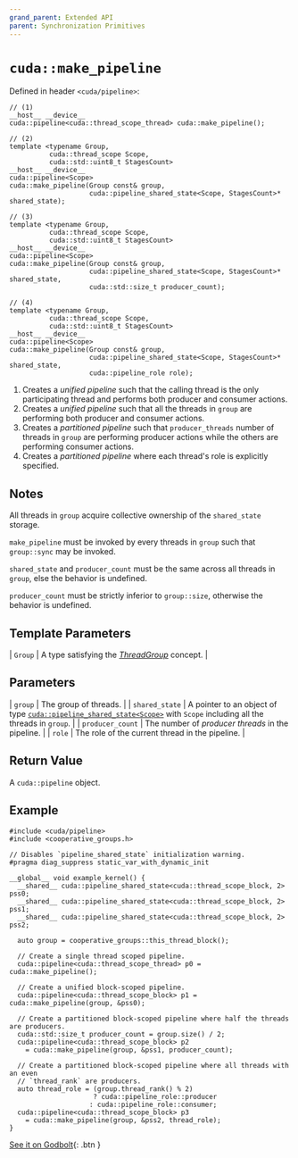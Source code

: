 ```yaml
---
grand_parent: Extended API
parent: Synchronization Primitives
---
```


# `cuda::make_pipeline`

Defined in header `<cuda/pipeline>`:

```cuda
// (1)
__host__ __device__
cuda::pipeline<cuda::thread_scope_thread> cuda::make_pipeline();

// (2)
template <typename Group,
          cuda::thread_scope Scope,
          cuda::std::uint8_t StagesCount>
__host__ __device__
cuda::pipeline<Scope>
cuda::make_pipeline(Group const& group,
                    cuda::pipeline_shared_state<Scope, StagesCount>* shared_state);

// (3)
template <typename Group,
          cuda::thread_scope Scope,
          cuda::std::uint8_t StagesCount>
__host__ __device__
cuda::pipeline<Scope>
cuda::make_pipeline(Group const& group,
                    cuda::pipeline_shared_state<Scope, StagesCount>* shared_state,
                    cuda::std::size_t producer_count);

// (4)
template <typename Group,
          cuda::thread_scope Scope,
          cuda::std::uint8_t StagesCount>
__host__ __device__
cuda::pipeline<Scope>
cuda::make_pipeline(Group const& group,
                    cuda::pipeline_shared_state<Scope, StagesCount>* shared_state,
                    cuda::pipeline_role role);
```

1. Creates a _unified pipeline_ such that the calling thread is the only
   participating thread and performs both producer and consumer actions.
2. Creates a _unified pipeline_ such that all the threads in `group` are
   performing both producer and consumer actions.
3. Creates a _partitioned pipeline_ such that `producer_threads` number of threads
   in `group` are performing producer actions while the others are performing
   consumer actions.
4. Creates a _partitioned pipeline_ where each thread's role is explicitly
   specified.

## Notes

All threads in `group` acquire collective ownership of the `shared_state`
  storage.

`make_pipeline` must be invoked by every threads in `group` such that
  `group::sync` may be invoked.

`shared_state` and `producer_count` must be the same across all threads in
  `group`, else the behavior is undefined.

`producer_count` must be strictly inferior to `group::size`, otherwise the
  behavior is undefined.

## Template Parameters

| `Group` | A type satisfying the [_ThreadGroup_] concept. |

## Parameters

| `group`          | The group of threads.                                                                                                    |
| `shared_state`   | A pointer to an object of type [`cuda::pipeline_shared_state<Scope>`] with `Scope` including all the threads in `group`. |
| `producer_count` | The number of _producer threads_ in the pipeline.                                                                        |
| `role`           | The role of the current thread in the pipeline.                                                                          |

## Return Value

A `cuda::pipeline` object.

## Example

```cuda
#include <cuda/pipeline>
#include <cooperative_groups.h>

// Disables `pipeline_shared_state` initialization warning.
#pragma diag_suppress static_var_with_dynamic_init

__global__ void example_kernel() {
  __shared__ cuda::pipeline_shared_state<cuda::thread_scope_block, 2> pss0;
  __shared__ cuda::pipeline_shared_state<cuda::thread_scope_block, 2> pss1;
  __shared__ cuda::pipeline_shared_state<cuda::thread_scope_block, 2> pss2;

  auto group = cooperative_groups::this_thread_block();

  // Create a single thread scoped pipeline.
  cuda::pipeline<cuda::thread_scope_thread> p0 = cuda::make_pipeline();

  // Create a unified block-scoped pipeline.
  cuda::pipeline<cuda::thread_scope_block> p1 = cuda::make_pipeline(group, &pss0);

  // Create a partitioned block-scoped pipeline where half the threads are producers.
  cuda::std::size_t producer_count = group.size() / 2;
  cuda::pipeline<cuda::thread_scope_block> p2
    = cuda::make_pipeline(group, &pss1, producer_count);

  // Create a partitioned block-scoped pipeline where all threads with an even
  // `thread_rank` are producers.
  auto thread_role = (group.thread_rank() % 2)
                     ? cuda::pipeline_role::producer
                    : cuda::pipeline_role::consumer;
  cuda::pipeline<cuda::thread_scope_block> p3
    = cuda::make_pipeline(group, &pss2, thread_role);
}
```

[See it on Godbolt](https://godbolt.org/z/aPcGEr64j){: .btn }


[_ThreadGroup_]: ../thread_groups.md

[`cuda::pipeline_shared_state<Scope>`]: ./pipeline_shared_state.md

